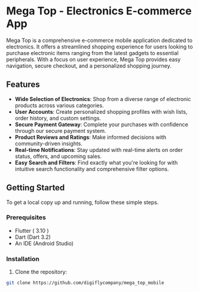 # Mega Top - Electronics E-commerce App

Mega Top is a comprehensive e-commerce mobile application dedicated to electronics. It offers a streamlined shopping experience for users looking to purchase electronic items ranging from the latest gadgets to essential peripherals. With a focus on user experience, Mega Top provides easy navigation, secure checkout, and a personalized shopping journey.

## Features

- **Wide Selection of Electronics**: Shop from a diverse range of electronic products across various categories.
- **User Accounts**: Create personalized shopping profiles with wish lists, order history, and custom settings.
- **Secure Payment Gateway**: Complete your purchases with confidence through our secure payment system.
- **Product Reviews and Ratings**: Make informed decisions with community-driven insights.
- **Real-time Notifications**: Stay updated with real-time alerts on order status, offers, and upcoming sales.
- **Easy Search and Filters**: Find exactly what you're looking for with intuitive search functionality and comprehensive filter options.

## Getting Started

To get a local copy up and running, follow these simple steps.

### Prerequisites

- Flutter ( 3.10 )
- Dart (Dart 3.2)
- An IDE (Android Studio)

### Installation

1. Clone the repository:
```bash
git clone https://github.com/digiflycompany/mega_top_mobile
